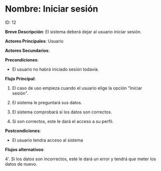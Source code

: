 # Nombre: Iniciar sesión

ID: 12

**Breve Descripción**: El sistema deberá dejar al usuario iniciar sesión.

**Actores Principales**: Usuario

**Actores Secundarios**: 

**Precondiciones**:

   * El usuario no habrá iniciado sesión todavía.

**Flujo Principal**:

   1. El caso de uso empieza cuando el usuario elige la opción "Iniciar sesión".

   2. El sistema le preguntará sus datos.

   3. El sistema comprobará si los datos son correctos.

   4. Si son correctos, este le dará el acceso a su perfil.

**Postcondiciones**:

   * El usuario tendra acceso al sistema

**Flujos alternativos**:

   4'. Si los datos son incorrectos, este le dará un error y tendrá que meter los datos de nuevo.
